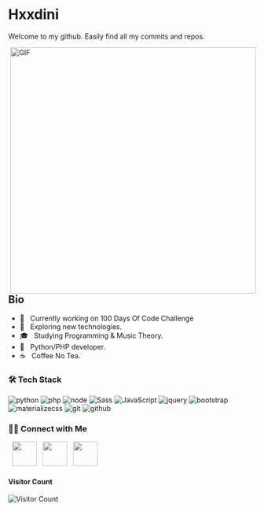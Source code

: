 <h1> Hxxdini</h1>
<p>Welcome to my github. Easily find all my commits and repos.</p>

<img align="right" alt="GIF" src="https://github.com/devSouvik/devSouvik/blob/master/gif4.gif?raw=true" width="500"/>

<!-- https://raw.githubusercontent.com/devSouvik/devSouvik/master/gif3.gif -->

<h2> Bio</h2>

- 🔭 &nbsp; Currently working on 100 Days Of Code Challenge
- 🤔 &nbsp; Exploring new technologies.
- 🎓 &nbsp; Studying Programming & Music Theory.
- 💼 &nbsp; Python/PHP developer.
- ☕ &nbsp; Coffee No Tea.

<h3>🛠 Tech Stack</h3>

![python](https://img.shields.io/badge/-python-grey?style=for-the-badge&logo=python&logoColor=white&labelColor=8E2DE2)
![php](https://img.shields.io/badge/-php-grey?style=for-the-badge&logo=php&logoColor=white&labelColor=8E2DE2)
![node](https://img.shields.io/badge/-node-grey?style=for-the-badge&logo=node.js&logoColor=white&labelColor=8E2DE2)
![Sass](https://img.shields.io/badge/sass-grey?style=for-the-badge&logo=sass&logoColor=white&labelColor=8E2DE2)
![JavaScript](https://img.shields.io/badge/-JavaScript-grey?style=for-the-badge&logo=javascript&logoColor=white&labelColor=8E2DE2)
![jquery](https://img.shields.io/badge/-jquery-grey?style=for-the-badge&logo=jquery&logoColor=white&labelColor=8E2DE2)
![bootstrap](https://img.shields.io/badge/-bootstrap-grey?style=for-the-badge&logo=bootstrap&logoColor=white&labelColor=8E2DE2)
![materializecss](https://img.shields.io/badge/Materialize%20css-grey?style=for-the-badge&logo=google&logoColor=white&labelColor=8E2DE2)
![git](https://img.shields.io/badge/-git-grey?style=for-the-badge&logo=git&logoColor=white&labelColor=8E2DE2)
![github](https://img.shields.io/badge/-github-grey?style=for-the-badge&logo=github&logoColor=white&labelColor=8E2DE2)


<h3> 🤝🏻 Connect with Me </h3>

<p align="left">
&nbsp; <a href="mailto:houdini@soundscave.com" target="_blank" rel="noopener noreferrer"><img src="https://img.icons8.com/plasticine/100/000000/gmail.png"  width="50" /></a>
&nbsp; <a href="https://twitter.com/hxxdini" target="_blank" rel="noopener noreferrer"><img src="https://img.icons8.com/plasticine/100/000000/twitter.png" width="50" /></a>  
&nbsp; <a href="https://www.instagram.com/sonicpharmacist/" target="_blank" rel="noopener noreferrer"><img src="https://img.icons8.com/plasticine/100/000000/instagram-new.png" width="50" /></a>  
</p>

<!-- addded on 3rd May 2021 -->

#### **Visitor Count**
 ![Visitor Count](https://profile-counter.glitch.me/{h0u4ini}/count.svg)
